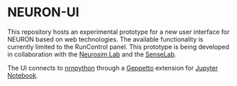 # NEURON-UI

This repository hosts an experimental prototype for a new user interface for NEURON based on web technologies. 
The available functionality is currently limited to the RunControl panel.
This prototype is being developed in collaboration with the [Neurosim Lab](http://neurosimlab.org/) and the [SenseLab](https://senselab.med.yale.edu/).

The UI connects to [nrnpython](http://www.neuron.yale.edu/neuron/static/docs/help/neuron/neuron/classes/python.html) through a [Geppetto](http://git.geppetto.org) extension for [Jupyter Notebook](http://jupyter.org/).
